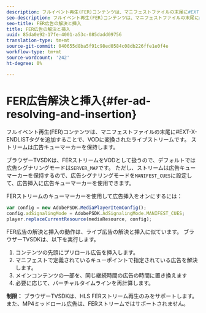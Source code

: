 ```yaml
---
description: フルイベント再生(FER)コンテンツは、マニフェストファイルの末尾に#EXT-X-ENDLISTタグを追加することで、VODに変換されたライブストリームです。 ストリームは広告キューマーカーを保持します。
seo-description: フルイベント再生(FER)コンテンツは、マニフェストファイルの末尾に#EXT-X-ENDLISTタグを追加することで、VODに変換されたライブストリームです。 ストリームは広告キューマーカーを保持します。
seo-title: FER広告の解決と挿入
title: FER広告の解決と挿入
uuid: 85da0e92-17fe-4001-a53c-085dadd09756
translation-type: tm+mt
source-git-commit: 040655d8ba5f91c98ed0584c08db226ffe1e0f4e
workflow-type: tm+mt
source-wordcount: '242'
ht-degree: 0%

---
```



# FER広告解決と挿入{#fer-ad-resolving-and-insertion}

フルイベント再生(FER)コンテンツは、マニフェストファイルの末尾に#EXT-X-ENDLISTタグを追加することで、VODに変換されたライブストリームです。 ストリームは広告キューマーカーを保持します。

ブラウザーTVSDKは、FERストリームをVODとして扱うので、デフォルトでは広告シグナリングモードは`SERVER_MAP`です。 ただし、ストリームは広告キューマーカーを保持するので、広告シグナリングモードを`MANIFEST_CUES`に設定して、広告挿入に広告キューマーカーを使用できます。

FERストリームのキューマーカーを使用して広告挿入をオンにするには：

```js
var config = new AdobePSDK.MediaPlayerItemConfig(); 
config.adSignalingMode = AdobePSDK.AdSignalingMode.MANIFEST_CUES; 
player.replaceCurrentResource(mediaResource, config);
```

FER広告の解決と挿入の動作は、ライブ広告の解決と挿入に似ています。 ブラウザーTVSDKは、以下を実行します。

1. コンテンツの先頭にプリロール広告を挿入します。
1. マニフェストで定義されているキューポイントで指定されている広告を解決します。
1. メインコンテンツの一部を、同じ継続時間の広告の時間に置き換えます
1. 必要に応じて、バーチャルタイムラインを再計算します。

**制限：** ブラウザーTVSDKは、HLS FERストリーム再生のみをサポートします。また、MP4ミッドロール広告は、FERストリームではサポートされません。
